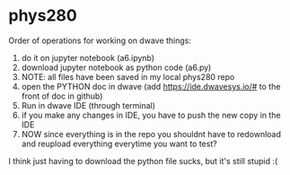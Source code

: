 # phys280

Order of operations for working on dwave things:
1. do it on jupyter notebook (a6.ipynb)
2. download jupyter notebook as python code (a6.py)
3. NOTE: all files have been saved in my local phys280 repo
4. open the PYTHON doc in dwave (add https://ide.dwavesys.io/# to the front of doc in github)
5. Run in dwave IDE (through terminal)
6. if you make any changes in IDE, you have to push the new copy in the IDE
7. NOW since everything is in the repo you shouldnt have to redownload and reupload everything everytime you want to test?

I think just having to download the python file sucks, but it's still stupid :(
